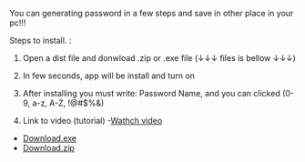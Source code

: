 You can generating password in a few steps and save in other place in your pc!!!

Steps to install. :

1. Open a dist file and donwload .zip or .exe file (↓↓↓ files is bellow ↓↓↓)
  
2. In few seconds, app will be install and turn on

3. After installing you must write: Password Name, and you can clicked (0-9, a-z, A-Z, !@#$%&)

4. Link to video (tutorial) -[Wathch video](https://www.youtube.com/watch?v=stewfEh2lMo)

- [Download.exe](https://github.com/NiceTryJony/GenPass/blob/main/dist/generate_password.exe)
- [Download.zip](https://github.com/NiceTryJony/GenPass/blob/main/dist/generate_password.zip)
